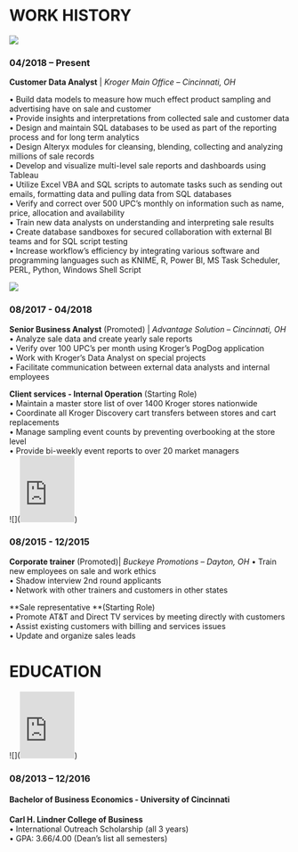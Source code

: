 # WORK HISTORY  

![](https://a9hriw.ch.files.1drv.com/y4mony1mwl4JRSZJCyRwFpZXayoeSeQBHZa2dL3XhRmZmTmDGbUz9H_Uf2oLsuQiqp6QmQ0TChlEJqB-9QO4vzm9jFo2wu6R1cCw_hcFK5n5EtTffG07m2QXeBxfdAcu2UcPRYXprcFdBg0_XHtm-aVaDWw3BWV2NgeTW0n_9ZQEfU4uIenxk5T9weMl7JalcY61FOi5XdIL-zXmxtV3GOHLQ?width=256&height=138&cropmode=none)  
### 04/2018 – Present
**Customer Data Analyst** | _Kroger Main Office – Cincinnati, OH_  

• Build data models to measure how much effect product sampling and advertising have on sale and customer  
• Provide insights and interpretations from collected sale and customer data  
• Design and maintain SQL databases to be used as part of the reporting process and for long term analytics  
• Design Alteryx modules for cleansing, blending, collecting and analyzing millions of sale records  
• Develop and visualize multi-level sale reports and dashboards using Tableau  
• Utilize Excel VBA and SQL scripts to automate tasks such as sending out emails, formatting data and pulling data from SQL databases  
• Verify and correct over 500 UPC’s monthly on information such as name, price, allocation and availability  
• Train new data analysts on understanding and interpreting sale results  
• Create database sandboxes for secured collaboration with external BI teams and for SQL script testing  
• Increase workflow’s efficiency by integrating various software and programming languages such as KNIME, R, Power BI, MS Task Scheduler, PERL, Python, Windows Shell Script  

                                                            

![](https://1drv.ms/u/s!Anfuv1m_Zqhcle5iAdg23nneG3PFxA)  
### 08/2017 - 04/2018  
**Senior Business Analyst** (Promoted) | _Advantage Solution – Cincinnati, OH_  
•	Analyze sale data and create yearly sale reports  
•	Verify over 100 UPC’s per month using Kroger’s PogDog application  
•	Work with Kroger’s Data Analyst on special projects  
•	Facilitate communication between external data analysts and internal employees      

**Client services - Internal Operation** (Starting Role)  
•	Maintain a master store list of over 1400 Kroger stores nationwide  
•	Coordinate all Kroger Discovery cart transfers between stores and cart replacements  
•	Manage sampling event counts by preventing overbooking at the store level  
•	Provide bi-weekly event reports to over 20 market managers  
![](<iframe src="https://onedrive.live.com/embed?cid=5CA866BF59BFEE77&resid=5CA866BF59BFEE77%21358242&authkey=AJqzYCcBw-ndjEs" width="98" height="120" frameborder="0" scrolling="no"></iframe>)                                                                     
### 08/2015 - 12/2015
**Corporate trainer** (Promoted)| _Buckeye Promotions – Dayton, OH_
•	Train new employees on sale and work ethics  
•	Shadow interview 2nd round applicants                                                                             
•	Network with other trainers and customers in other states  

**Sale representative **(Starting Role)  
•	Promote AT&T and Direct TV services by meeting directly with customers  
•	Assist existing customers with billing and services issues  
•	Update and organize sales leads            

# EDUCATION  
![](<iframe src="https://onedrive.live.com/embed?cid=5CA866BF59BFEE77&resid=5CA866BF59BFEE77%21358243&authkey=AG68F4p-C8nzZnw" width="98" height="120" frameborder="0" scrolling="no"></iframe>)  
### 08/2013 – 12/2016  
#### Bachelor of Business Economics - University of Cincinnati                                                       
**Carl H. Lindner College of Business**    		 
•	International Outreach Scholarship (all 3 years)  
•	GPA: 3.66/4.00 (Dean’s list all semesters)           			


